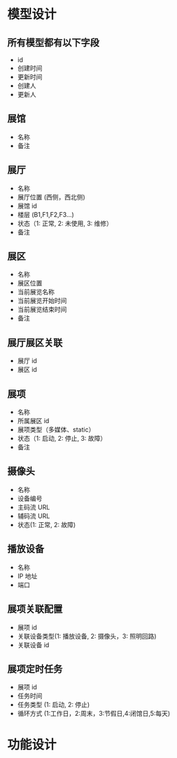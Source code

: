 # 模型设计

## 所有模型都有以下字段

- id
- 创建时间
- 更新时间
- 创建人
- 更新人

## 展馆

- 名称
- 备注

## 展厅

- 名称
- 展厅位置 (西侧，西北侧)
- 展馆 id
- 楼层 (B1,F1,F2,F3...)
- 状态（1: 正常, 2: 未使用, 3: 维修）
- 备注

## 展区

- 名称
- 展区位置
- 当前展览名称
- 当前展览开始时间
- 当前展览结束时间
- 备注

## 展厅展区关联

- 展厅 id
- 展区 id

## 展项

- 名称
- 所属展区 id
- 展项类型（多媒体、static）
- 状态（1: 启动, 2: 停止, 3: 故障）
- 备注

## 摄像头

- 名称
- 设备编号
- 主码流 URL
- 辅码流 URL
- 状态(1: 正常, 2: 故障)

## 播放设备

- 名称
- IP 地址
- 端口

## 展项关联配置

- 展项 id
- 关联设备类型(1: 播放设备, 2: 摄像头，3: 照明回路)
- 关联设备 id

## 展项定时任务

- 展项 id
- 任务时间
- 任务类型 (1: 启动, 2: 停止)
- 循环方式 (1:工作日，2:周末，3:节假日,4:闭馆日,5:每天)

# 功能设计
